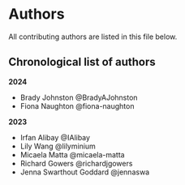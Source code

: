 # Authors

All contributing authors are listed in this file below.

## Chronological list of authors

<!--
The rules for this file:
  * Authors are sorted chronologically, earliest to latest
  * Please format it each entry as "Preferred name <GitHub username>"
  * Your preferred name is whatever you wish to go by --
    it does *not* have to be your legal name!
  * Please start a new section for each new year
  * Don't ever delete anything
-->

**2024**
- Brady Johnston @BradyAJohnston
- Fiona Naughton @fiona-naughton

**2023**
- Irfan Alibay @IAlibay
- Lily Wang @lilyminium
- Micaela Matta @micaela-matta
- Richard Gowers @richardjgowers
- Jenna Swarthout Goddard @jennaswa
